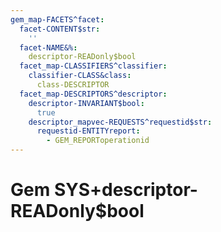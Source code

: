 ```yaml
---
gem_map-FACETS^facet:
  facet-CONTENT$str:
    ''
  facet-NAME&%:
    descriptor-READonly$bool
  facet_map-CLASSIFIERS^classifier:
    classifier-CLASS&class:
      class-DESCRIPTOR
  facet_map-DESCRIPTORS^descriptor:
    descriptor-INVARIANT$bool:
      true
    descriptor_mapvec-REQUESTS^requestid$str:
      requestid-ENTITYreport:
        - GEM_REPORToperationid
---
```

# Gem SYS+descriptor-READonly$bool

